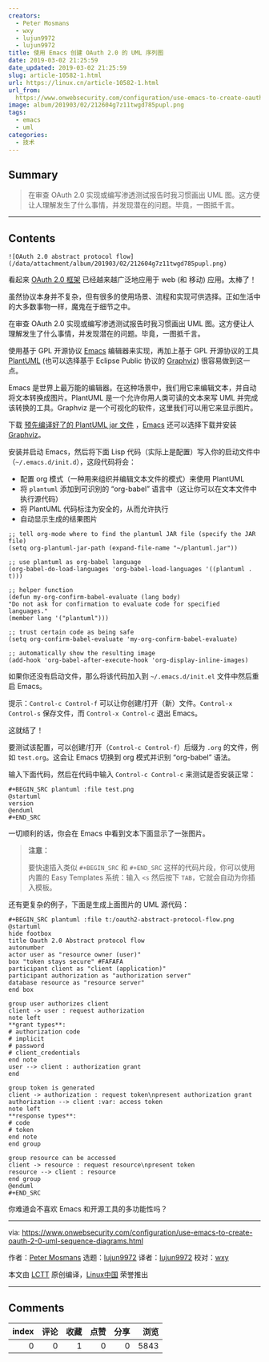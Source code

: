 ```yaml
---
creators:
  - Peter Mosmans
  - wxy
  - lujun9972
  - lujun9972
title: 使用 Emacs 创建 OAuth 2.0 的 UML 序列图
date: 2019-03-02 21:25:59
date_updated: 2019-03-02 21:25:59
slug: article-10582-1.html
url: https://linux.cn/article-10582-1.html
url_from: 
  https://www.onwebsecurity.com/configuration/use-emacs-to-create-oauth-2-0-uml-sequence-diagrams.html
image: album/201903/02/212604g7z11twgd785pupl.png
tags:
  - emacs
  - uml
categories:
  - 技术
---
```


## Summary

> 在审查 OAuth 2.0 实现或编写渗透测试报告时我习惯画出 UML 图。这方便让人理解发生了什么事情，并发现潜在的问题。毕竟，一图抵千言。

***

<!-- more -->

## Contents

`![OAuth 2.0 abstract protocol flow](/data/attachment/album/201903/02/212604g7z11twgd785pupl.png)`

看起来 [OAuth 2.0 框架](https://tools.ietf.org/html/rfc6749) 已经越来越广泛地应用于 web (和 移动) 应用。太棒了！

虽然协议本身并不复杂，但有很多的使用场景、流程和实现可供选择。正如生活中的大多数事物一样，魔鬼在于细节之中。

在审查 OAuth 2.0 实现或编写渗透测试报告时我习惯画出 UML 图。这方便让人理解发生了什么事情，并发现潜在的问题。毕竟，一图抵千言。

使用基于 GPL 开源协议 [Emacs](https://www.gnu.org/software/emacs/) 编辑器来实现，再加上基于 GPL 开源协议的工具 [PlantUML](https://plantuml.com) (也可以选择基于 Eclipse Public 协议的 [Graphviz](http://www.graphviz.org/)) 很容易做到这一点。

Emacs 是世界上最万能的编辑器。在这种场景中，我们用它来编辑文本，并自动将文本转换成图片。PlantUML 是一个允许你用人类可读的文本来写 UML 并完成该转换的工具。Graphviz 是一个可视化的软件，这里我们可以用它来显示图片。

下载 [预先编译好了的 PlantUML jar 文件](http://plantuml.com/download) ，[Emacs](https://www.gnu.org/software/emacs/download.html) 还可以选择下载并安装 [Graphviz](http://www.graphviz.org/Download.php)。

安装并启动 Emacs，然后将下面 Lisp 代码（实际上是配置）写入你的启动文件中（`~/.emacs.d/init.d`），这段代码将会：

* 配置 org 模式（一种用来组织并编辑文本文件的模式）来使用 PlantUML
* 将 `plantuml` 添加到可识别的 “org-babel” 语言中（这让你可以在文本文件中执行源代码）
* 将 PlantUML 代码标注为安全的，从而允许执行
* 自动显示生成的结果图片

```shell
;; tell org-mode where to find the plantuml JAR file (specify the JAR file)
(setq org-plantuml-jar-path (expand-file-name "~/plantuml.jar"))

;; use plantuml as org-babel language
(org-babel-do-load-languages 'org-babel-load-languages '((plantuml . t)))

;; helper function
(defun my-org-confirm-babel-evaluate (lang body)
"Do not ask for confirmation to evaluate code for specified languages."
(member lang '("plantuml")))

;; trust certain code as being safe
(setq org-confirm-babel-evaluate 'my-org-confirm-babel-evaluate)

;; automatically show the resulting image
(add-hook 'org-babel-after-execute-hook 'org-display-inline-images)
```

如果你还没有启动文件，那么将该代码加入到 `~/.emacs.d/init.el` 文件中然后重启 Emacs。

提示：`Control-c Control-f` 可以让你创建/打开（新）文件。`Control-x Control-s` 保存文件，而 `Control-x Control-c` 退出 Emacs。

这就结了！

要测试该配置，可以创建/打开（`Control-c Control-f`）后缀为 `.org` 的文件，例如 `test.org`。这会让 Emacs 切换到 org 模式并识别 “org-babel” 语法。

输入下面代码，然后在代码中输入 `Control-c Control-c` 来测试是否安装正常：

```shell
#+BEGIN_SRC plantuml :file test.png
@startuml
version
@enduml
#+END_SRC
```

一切顺利的话，你会在 Emacs 中看到文本下面显示了一张图片。

> 
> **注意：**
> 
> 
> 要快速插入类似 `#+BEGIN_SRC` 和 `#+END_SRC` 这样的代码片段，你可以使用内置的 Easy Templates 系统：输入 `<s` 然后按下 `TAB`，它就会自动为你插入模板。
> 
> 
> 

还有更复杂的例子，下面是生成上面图片的 UML 源代码：

```shell
#+BEGIN_SRC plantuml :file t:/oauth2-abstract-protocol-flow.png
@startuml
hide footbox
title Oauth 2.0 Abstract protocol flow
autonumber
actor user as "resource owner (user)"
box "token stays secure" #FAFAFA
participant client as "client (application)"
participant authorization as "authorization server"
database resource as "resource server"
end box

group user authorizes client
client -> user : request authorization
note left
**grant types**:
# authorization code
# implicit
# password
# client_credentials
end note
user --> client : authorization grant
end

group token is generated
client -> authorization : request token\npresent authorization grant
authorization --> client :var: access token
note left
**response types**:
# code
# token
end note
end group

group resource can be accessed
client -> resource : request resource\npresent token
resource --> client : resource
end group
@enduml
#+END_SRC
```

你难道会不喜欢 Emacs 和开源工具的多功能性吗？

---

via: <https://www.onwebsecurity.com/configuration/use-emacs-to-create-oauth-2-0-uml-sequence-diagrams.html>

作者：[Peter Mosmans](https://www.onwebsecurity.com) 选题：[lujun9972](https://github.com/lujun9972) 译者：[lujun9972](https://github.com/lujun9972) 校对：[wxy](https://github.com/wxy)

本文由 [LCTT](https://github.com/LCTT/TranslateProject) 原创编译，[Linux中国](https://linux.cn/) 荣誉推出

***

## Comments


|   index |   评论 |   收藏 |   点赞 |   分享 |   浏览 |
|--------:|-------:|-------:|-------:|-------:|-------:|
|       0 |      0 |      1 |      0 |      0 |   5843 |
